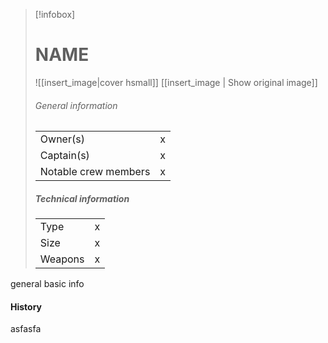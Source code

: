 > [!infobox]
> # NAME
> ![[insert_image|cover hsmall]]
> [[insert_image | Show original image]]
> ###### General information
> |  |  |
> | ---- | ---- |
> | Owner(s) | x |
> | Captain(s) | x |
> | Notable crew members | x |
> ##### Technical information
> |  |  |
> | ---- | ---- |
> | Type | x |
> | Size | x |
> | Weapons | x |


general basic info

#### History
asfasfa
